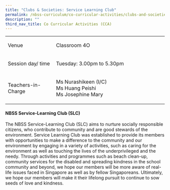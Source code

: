 ```yaml
---
title: "Clubs & Societies: Service Learning Club"
permalink: /nbss-curriculum/co-curricular-activities/clubs-and-societies/library-club/
description: ""
third_nav_title: Co Curricular Activities (CCA)
---
```

<table>
<tbody>
<tr>
<td width="161">
<p>Venue</p>
</td>
<td width="441">
<p>Classroom 4O</p>
</td>
</tr>
<tr>
<td width="161">
<p>Session day/ time</p>
</td>
<td width="441">
<p>Tuesday: 3.00pm to 5.30pm</p>
</td>
</tr>
<tr>
<td width="161">
<p>Teachers-in-Charge</p>
</td>
<td width="441">
<p>Ms Nurashikeen (I/C)<br />Ms Huang Peishi<br />Ms Josephine Mary</p>
</td>
</tr>
</tbody>
</table>

#### NBSS Service-Learning Club (SLC) 
The NBSS Service-Learning Club (SLC) aims to nurture socially responsible citizens, who contribute to community and are good stewards of the environment. 
Service Learning Club was established to provide its members with opportunities to make a difference to the community and our environment by engaging in a variety of activities, such as caring for the environment as well as touching the lives of the underprivileged and the needy. 
Through activities and programmes such as beach clean-up, community services for the disabled and spreading kindness in the school community and beyond, we hope our members will be more aware of real-life issues faced in Singapore as well as by fellow Singaporeans. Ultimately, we hope our members will make it their lifelong pursuit to continue to sow seeds of love and kindness.

